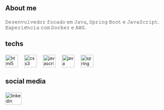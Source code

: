<h2 align="left">About me</h2>

###

<p align="left">𝙳𝚎𝚜𝚎𝚗𝚟𝚘𝚕𝚟𝚎𝚍𝚘𝚛 𝚏𝚘𝚌𝚊𝚍𝚘 𝚎𝚖 𝙹𝚊𝚟𝚊, 𝚂𝚙𝚛𝚒𝚗𝚐 𝙱𝚘𝚘𝚝 𝚎 𝙹𝚊𝚟𝚊𝚂𝚌𝚛𝚒𝚙𝚝. 
  𝙴𝚡𝚙𝚎𝚛𝚒𝚎̂𝚗𝚌𝚒𝚊 𝚌𝚘𝚖 𝙳𝚘𝚌𝚔𝚎𝚛 𝚎 𝙰𝚆𝚂.</p>

###

<h2 align="left">techs</h2>

###

<div align="left">
  <img src="https://cdn.jsdelivr.net/gh/devicons/devicon/icons/html5/html5-original.svg" height="40" alt="html5 logo"  />
  <img width="12" />
  <img src="https://cdn.jsdelivr.net/gh/devicons/devicon/icons/css3/css3-original.svg" height="40" alt="css3 logo"  />
  <img width="12" />
  <img src="https://cdn.jsdelivr.net/gh/devicons/devicon/icons/javascript/javascript-original.svg" height="40" alt="javascript logo"  />
  <img width="12" />
  <img src="https://cdn.jsdelivr.net/gh/devicons/devicon/icons/java/java-original.svg" height="40" alt="java logo"  />
  <img width="12" />
  <img src="https://cdn.jsdelivr.net/gh/devicons/devicon/icons/spring/spring-original.svg" height="40" alt="spring logo"  />
  <img width="12" />
</div>

###


###

<h2 align="left">social media</h2>

###

<div align="left">
  <a href="https://www.linkedin.com/in/israel-cunha-dos-santos-303a13268/" target="_blank">
    <img src="https://raw.githubusercontent.com/maurodesouza/profile-readme-generator/master/src/assets/icons/social/linkedin/default.svg" width="52" height="40" alt="linkedin logo"  />
  </a>
</div>

###
